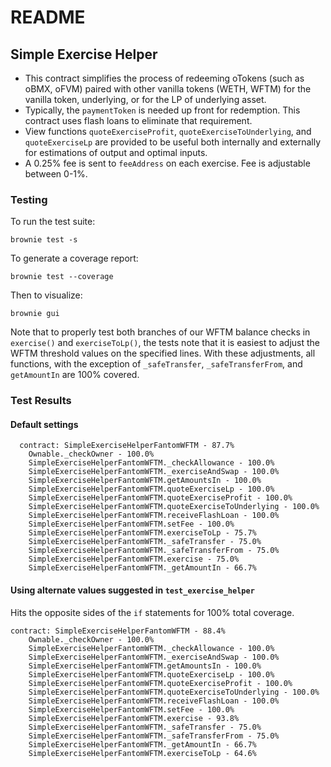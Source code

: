# README

## Simple Exercise Helper

- This contract simplifies the process of redeeming oTokens (such as oBMX, oFVM) paired with other vanilla tokens
  (WETH, WFTM) for the vanilla token, underlying, or for the LP of underlying asset.
- Typically, the `paymentToken` is needed up front for redemption. This contract uses flash loans to eliminate that
  requirement.
- View functions `quoteExerciseProfit`, `quoteExerciseToUnderlying`, and `quoteExerciseLp` are provided to be useful
  both internally and externally for estimations of output and optimal inputs.
- A 0.25% fee is sent to `feeAddress` on each exercise. Fee is adjustable between 0-1%.

### Testing

To run the test suite:

```
brownie test -s
```

To generate a coverage report:

```
brownie test --coverage
```

Then to visualize:

```
brownie gui
```

Note that to properly test both branches of our WFTM balance checks in `exercise()` and `exerciseToLp()`, the tests note
that it is easiest to adjust the WFTM threshold values on the specified lines. With these adjustments, all functions,
with the exception of `_safeTransfer`, `_safeTransferFrom`, and `getAmountIn` are 100% covered.

### Test Results

#### Default settings

```
  contract: SimpleExerciseHelperFantomWFTM - 87.7%
    Ownable._checkOwner - 100.0%
    SimpleExerciseHelperFantomWFTM._checkAllowance - 100.0%
    SimpleExerciseHelperFantomWFTM._exerciseAndSwap - 100.0%
    SimpleExerciseHelperFantomWFTM.getAmountsIn - 100.0%
    SimpleExerciseHelperFantomWFTM.quoteExerciseLp - 100.0%
    SimpleExerciseHelperFantomWFTM.quoteExerciseProfit - 100.0%
    SimpleExerciseHelperFantomWFTM.quoteExerciseToUnderlying - 100.0%
    SimpleExerciseHelperFantomWFTM.receiveFlashLoan - 100.0%
    SimpleExerciseHelperFantomWFTM.setFee - 100.0%
    SimpleExerciseHelperFantomWFTM.exerciseToLp - 75.7%
    SimpleExerciseHelperFantomWFTM._safeTransfer - 75.0%
    SimpleExerciseHelperFantomWFTM._safeTransferFrom - 75.0%
    SimpleExerciseHelperFantomWFTM.exercise - 75.0%
    SimpleExerciseHelperFantomWFTM._getAmountIn - 66.7%
```

#### Using alternate values suggested in `test_exercise_helper`

Hits the opposite sides of the `if` statements for 100% total coverage.

```
contract: SimpleExerciseHelperFantomWFTM - 88.4%
    Ownable._checkOwner - 100.0%
    SimpleExerciseHelperFantomWFTM._checkAllowance - 100.0%
    SimpleExerciseHelperFantomWFTM._exerciseAndSwap - 100.0%
    SimpleExerciseHelperFantomWFTM.getAmountsIn - 100.0%
    SimpleExerciseHelperFantomWFTM.quoteExerciseLp - 100.0%
    SimpleExerciseHelperFantomWFTM.quoteExerciseProfit - 100.0%
    SimpleExerciseHelperFantomWFTM.quoteExerciseToUnderlying - 100.0%
    SimpleExerciseHelperFantomWFTM.receiveFlashLoan - 100.0%
    SimpleExerciseHelperFantomWFTM.setFee - 100.0%
    SimpleExerciseHelperFantomWFTM.exercise - 93.8%
    SimpleExerciseHelperFantomWFTM._safeTransfer - 75.0%
    SimpleExerciseHelperFantomWFTM._safeTransferFrom - 75.0%
    SimpleExerciseHelperFantomWFTM._getAmountIn - 66.7%
    SimpleExerciseHelperFantomWFTM.exerciseToLp - 64.6%
```
